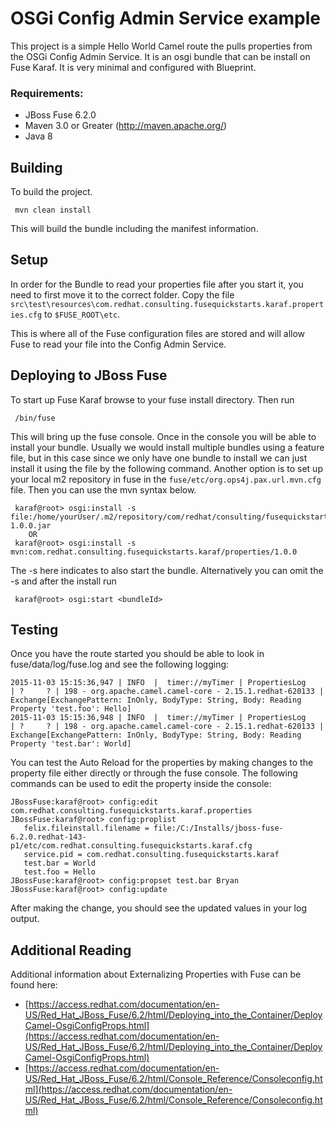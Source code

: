 
OSGi Config Admin Service example
====================================

 This project is a simple Hello World Camel route the pulls properties from the OSGi Config Admin Service. It is an osgi bundle that can be install on Fuse Karaf. It is very minimal and configured with Blueprint.

### Requirements:
 * JBoss Fuse 6.2.0
 * Maven 3.0 or Greater (http://maven.apache.org/)
 * Java 8

Building
-----------------------

To build the project.

     mvn clean install

This will build the bundle including the manifest information.

Setup
-----------------------
In order for the Bundle to read your properties file after you start it, you need to first move it to the correct folder. Copy the file `src\test\resources\com.redhat.consulting.fusequickstarts.karaf.properties.cfg` to `$FUSE_ROOT\etc`. 

This is where all of the Fuse configuration files are stored and will allow Fuse to read your file into the Config Admin Service.

Deploying to JBoss Fuse
-----------------------

To start up Fuse Karaf browse to your fuse install directory. Then run

     /bin/fuse

This will bring up the fuse console.  Once in the console you will be able to install your bundle.
Usually we would install multiple bundles using a feature file, but in this case since we only have one bundle to install we can just install it using the file by the following command. Another option is to set up your local m2  repository in fuse in the `fuse/etc/org.ops4j.pax.url.mvn.cfg` file.  Then you can use the mvn syntax below.

     karaf@root> osgi:install -s file:/home/yourUser/.m2/repository/com/redhat/consulting/fusequickstarts/karaf/properties/1.0.0/properties-1.0.0.jar
        OR
     karaf@root> osgi:install -s mvn:com.redhat.consulting.fusequickstarts.karaf/properties/1.0.0

 The -s here indicates to also start the bundle.  Alternatively you can omit the -s and after the install run

     karaf@root> osgi:start <bundleId>

Testing
--------

Once you have the route started you should be able to look in fuse/data/log/fuse.log and see the following logging:

    2015-11-03 15:15:36,947 | INFO  |  timer://myTimer | PropertiesLog    | ?     ? | 198 - org.apache.camel.camel-core - 2.15.1.redhat-620133 | Exchange[ExchangePattern: InOnly, BodyType: String, Body: Reading Property 'test.foo': Hello]
	2015-11-03 15:15:36,948 | INFO  |  timer://myTimer | PropertiesLog    | ?     ? | 198 - org.apache.camel.camel-core - 2.15.1.redhat-620133 | Exchange[ExchangePattern: InOnly, BodyType: String, Body: Reading Property 'test.bar': World]

You can test the Auto Reload for the properties by making changes to the property file either directly or through the fuse console. The following commands can be used to edit the property inside the console:

	JBossFuse:karaf@root> config:edit com.redhat.consulting.fusequickstarts.karaf.properties
	JBossFuse:karaf@root> config:proplist
	   felix.fileinstall.filename = file:/C:/Installs/jboss-fuse-6.2.0.redhat-143-p1/etc/com.redhat.consulting.fusequickstarts.karaf.cfg
	   service.pid = com.redhat.consulting.fusequickstarts.karaf
	   test.bar = World
	   test.foo = Hello
	JBossFuse:karaf@root> config:propset test.bar Bryan
	JBossFuse:karaf@root> config:update

After making the change, you should see the updated values in your log output.

Additional Reading
-----------------------
Additional information about Externalizing Properties with Fuse can be found here:

 * [https://access.redhat.com/documentation/en-US/Red_Hat_JBoss_Fuse/6.2/html/Deploying_into_the_Container/DeployCamel-OsgiConfigProps.html](https://access.redhat.com/documentation/en-US/Red_Hat_JBoss_Fuse/6.2/html/Deploying_into_the_Container/DeployCamel-OsgiConfigProps.html)
 * [https://access.redhat.com/documentation/en-US/Red_Hat_JBoss_Fuse/6.2/html/Console_Reference/Consoleconfig.html](https://access.redhat.com/documentation/en-US/Red_Hat_JBoss_Fuse/6.2/html/Console_Reference/Consoleconfig.html)

